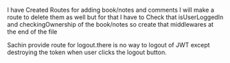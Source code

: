 I have Created Routes for adding book/notes and comments
I will make a route to delete them as well
but for that I have to Check that isUserLoggedIn and checkingOwnership of the book/notes so create that middlewares at the end of the file


Sachin provide route for logout.there is no way to logout of JWT except destroying the token when user clicks the logout button.